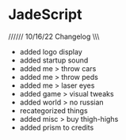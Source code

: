 # JadeScript

////// 10/16/22 Changelog \\\\\\
- added logo display
- added startup sound
- added me > throw cars
- added me > throw peds
- added me > laser eyes
- added game > visual tweaks
- added world > no russian
- recategorized things
- added misc > buy thigh-highs
- added prism to credits
